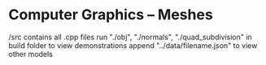 # Computer Graphics – Meshes

/src contains all .cpp files
run "./obj", "./normals", "./quad_subdivision" in build folder to view demonstrations
append "../data/filename.json" to view other models